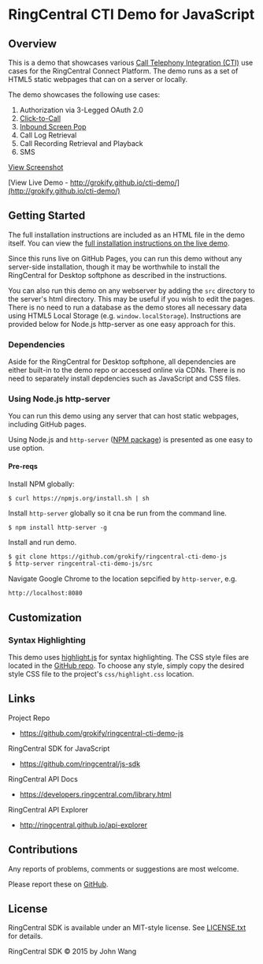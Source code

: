 RingCentral CTI Demo for JavaScript
===================================

## Overview

This is a demo that showcases various [Call Telephony Integration (CTI)](https://en.wikipedia.org/wiki/Computer_telephony_integration) use cases for the RingCentral Connect Platform. The demo runs as a set of HTML5 static webpages that can on a server or locally.

The demo showcases the following use cases:

1. Authorization via 3-Legged OAuth 2.0
1. [Click-to-Call](https://en.wikipedia.org/wiki/Click-to-call)
1. [Inbound Screen Pop](https://en.wikipedia.org/wiki/Screen_pop)
1. Call Log Retrieval
1. Call Recording Retrieval and Playback
1. SMS

[View Screenshot](https://raw.githubusercontent.com/grokify/ringcentral-cti-demo-js/master/src/images/cti-demo.png)

[View Live Demo - http://grokify.github.io/cti-demo/](http://grokify.github.io/cti-demo/)

## Getting Started

The full installation instructions are included as an HTML file in the demo itself. You can view the [full installation instructions on the live demo](http://grokify.github.io/cti-demo/instructions.html).

Since this runs live on GitHub Pages, you can run this demo without any server-side installation, though it may be worthwhile to install the RingCentral for Desktop softphone as described in the instructions.

You can also run this demo on any webserver by adding the `src` directory to the server's html directory. This may be useful if you wish to edit the pages. There is no need to run a database as the demo stores all necessary data using HTML5 Local Storage (e.g. `window.localStorage`). Instructions are provided below for Node.js http-server as one easy approach for this.

### Dependencies

Aside for the RingCentral for Desktop softphone, all dependencies are either built-in to the demo repo or accessed online via CDNs. There is no need to separately install depdencies such as JavaScript and CSS files.

### Using Node.js http-server

You can run this demo using any server that can host static webpages, including GitHub pages.

Using Node.js and `http-server` ([NPM package](https://www.npmjs.com/package/http-server)) is presented as one easy to use option.

#### Pre-reqs

Install NPM globally:

```
$ curl https://npmjs.org/install.sh | sh
```

Install `http-server` globally so it cna be run from the command line.

```
$ npm install http-server -g
```

Install and run demo.

```bash
$ git clone https://github.com/grokify/ringcentral-cti-demo-js
$ http-server ringcentral-cti-demo-js/src
```

Navigate Google Chrome to the location sepcified by `http-server`, e.g.

```
http://localhost:8080
```

## Customization

### Syntax Highlighting

This demo uses [highlight.js](https://highlightjs.org/) for syntax highlighting. The CSS style files are located in the [GitHub repo](https://github.com/isagalaev/highlight.js/tree/master/src/styles). To choose any style, simply copy the desired style CSS file to the project's `css/highlight.css` location.

## Links

Project Repo

* https://github.com/grokify/ringcentral-cti-demo-js

RingCentral SDK for JavaScript

* https://github.com/ringcentral/js-sdk

RingCentral API Docs

* https://developers.ringcentral.com/library.html

RingCentral API Explorer

* http://ringcentral.github.io/api-explorer

## Contributions

Any reports of problems, comments or suggestions are most welcome.

Please report these on [GitHub](https://github.com/grokify/ringcentral-cti-demo-js).

## License

RingCentral SDK is available under an MIT-style license. See [LICENSE.txt](LICENSE.txt) for details.

RingCentral SDK &copy; 2015 by John Wang